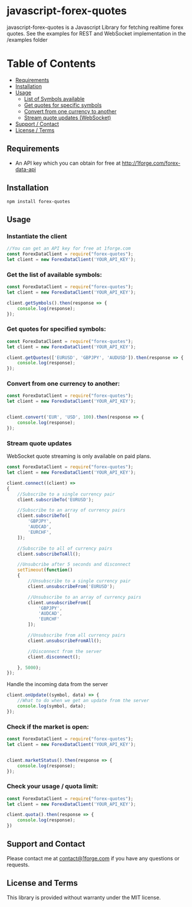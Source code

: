 # javascript-forex-quotes

javascript-forex-quotes is a Javascript Library for fetching realtime forex quotes.  See the examples for REST and WebSocket implementation in the /examples folder

# Table of Contents

- [Requirements](#requirements)
- [Installation](#installation)
- [Usage](#usage)
    - [List of Symbols available](#get-the-list-of-available-symbols)
    - [Get quotes for specific symbols](#get-quotes-for-specified-symbols)
    - [Convert from one currency to another](#convert-from-one-currency-to-another)
    - [Stream quote updates (WebSocket)](#stream-quote-updates)
- [Support / Contact](#support-and-contact)
- [License / Terms](#license-and-terms)

## Requirements
* An API key which you can obtain for free at http://1forge.com/forex-data-api

## Installation
```npm install forex-quotes```

## Usage

### Instantiate the client
```javascript
//You can get an API key for free at 1forge.com
const ForexDataClient = require("forex-quotes");
let client = new ForexDataClient('YOUR_API_KEY');
```

### Get the list of available symbols:

```javascript
const ForexDataClient = require("forex-quotes");
let client = new ForexDataClient('YOUR_API_KEY');

client.getSymbols().then(response => {
    console.log(response);
});
```
### Get quotes for specified symbols:
```javascript
const ForexDataClient = require("forex-quotes");
let client = new ForexDataClient('YOUR_API_KEY');

client.getQuotes(['EURUSD', 'GBPJPY', 'AUDUSD']).then(response => {
    console.log(response);
});
```

### Convert from one currency to another:
```javascript
const ForexDataClient = require("forex-quotes");
let client = new ForexDataClient('YOUR_API_KEY');


client.convert('EUR', 'USD', 100).then(response => {
    console.log(response);
});
```


### Stream quote updates
WebSocket quote streaming is only available on paid plans.
```javascript
const ForexDataClient = require("forex-quotes");
let client = new ForexDataClient('YOUR_API_KEY');

client.connect((client) =>
{
    //Subscribe to a single currency pair
    client.subscribeTo('EURUSD');

    //Subscribe to an array of currency pairs
    client.subscribeTo([
        'GBPJPY',
        'AUDCAD',
        'EURCHF',
    ]);

    //Subscribe to all of currency pairs
    client.subscribeToAll();

    //Unsubcribe after 5 seconds and disconnect
    setTimeout(function()
    {
        //Unsubscribe to a single currency pair
        client.unsubscribeFrom('EURUSD');

        //Unsubscribe to an array of currency pairs
        client.unsubscribeFrom([
            'GBPJPY',
            'AUDCAD',
            'EURCHF'
        ]);

        //Unsubscribe from all currency pairs
        client.unsubscribeFromAll();

        //Disconnect from the server
        client.disconnect();

    }, 5000);
});

```
Handle the incoming data from the server

```javascript
client.onUpdate((symbol, data) => {
    //What to do when we get an update from the server
    console.log(symbol, data);
});
```


### Check if the market is open:
```javascript
const ForexDataClient = require("forex-quotes");
let client = new ForexDataClient('YOUR_API_KEY');


client.marketStatus().then(response => {
    console.log(response);
});
```

### Check your usage / quota limit:
```javascript
const ForexDataClient = require("forex-quotes");
let client = new ForexDataClient('YOUR_API_KEY');

client.quota().then(response => {
    console.log(response);
})
```


## Support and Contact
Please contact me at contact@1forge.com if you have any questions or requests.

## License and Terms
This library is provided without warranty under the MIT license.

